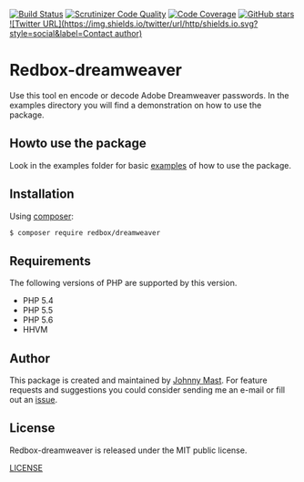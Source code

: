 [![Build Status](https://travis-ci.org/johnnymast/redbox-dreamweaver.svg?branch=master)](https://travis-ci.org/johnnymast/redbox-dreamweaver)
[![Scrutinizer Code Quality](https://scrutinizer-ci.com/g/johnnymast/redbox-dreamweaver/badges/quality-score.png?b=master)](https://scrutinizer-ci.com/g/johnnymast/redbox-dreamweaver/?branch=master)
[![Code Coverage](https://scrutinizer-ci.com/g/johnnymast/redbox-dreamweaver/badges/coverage.png?b=master)](https://scrutinizer-ci.com/g/johnnymast/redbox-dreamweaver/?branch=master)
[![GitHub stars](https://img.shields.io/badge/HHVM-Ready-green.svg)](http://hhvm.com/)
[![Twitter URL](https://img.shields.io/twitter/url/http/shields.io.svg?style=social&label=Contact author)](https://twitter.com/intent/tweet?text=@mastjohnny)


# Redbox-dreamweaver

Use this tool en encode or decode Adobe Dreamweaver passwords. In the examples directory you will find a demonstration on how to use the package.

## Howto use the package
Look in the examples folder for basic [examples](examples) of how to use the package.

## Installation

Using [composer](https://packagist.org/packages/redbox/dreamweaver):

```bash
$ composer require redbox/dreamweaver
```
## Requirements

The following versions of PHP are supported by this version.

+ PHP 5.4
+ PHP 5.5
+ PHP 5.6
+ HHVM


## Author

This package is created and maintained by [Johnny Mast](https://github.com/johnnymast). For feature requests and suggestions
you could consider sending me an e-mail or fill out an [issue](https://github.com/johnnymast/redbox-dreamweaver/issues).

## License

Redbox-dreamweaver is released under the MIT public license.

[LICENSE](LICENSE.md)

